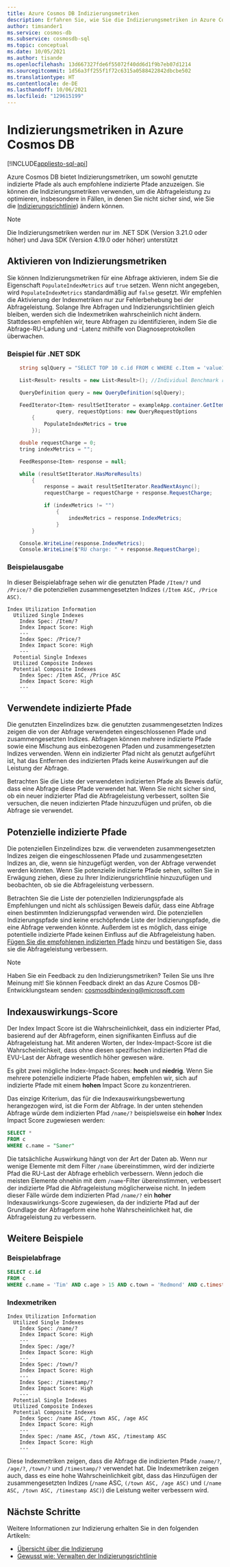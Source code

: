 ```yaml
---
title: Azure Cosmos DB Indizierungsmetriken
description: Erfahren Sie, wie Sie die Indizierungsmetriken in Azure Cosmos DB erhalten und interpretieren können
author: timsander1
ms.service: cosmos-db
ms.subservice: cosmosdb-sql
ms.topic: conceptual
ms.date: 10/05/2021
ms.author: tisande
ms.openlocfilehash: 13d667327fde6f55072f40dd6d1f9b7eb07d1214
ms.sourcegitcommit: 1d56a3ff255f1f72c6315a0588422842dbcbe502
ms.translationtype: HT
ms.contentlocale: de-DE
ms.lasthandoff: 10/06/2021
ms.locfileid: "129615199"
---
```

# <a name="indexing-metrics-in-azure-cosmos-db"></a>Indizierungsmetriken in Azure Cosmos DB
[!INCLUDE[appliesto-sql-api](../includes/appliesto-sql-api.md)]

Azure Cosmos DB bietet Indizierungsmetriken, um sowohl genutzte indizierte Pfade als auch empfohlene indizierte Pfade anzuzeigen. Sie können die Indizierungsmetriken verwenden, um die Abfrageleistung zu optimieren, insbesondere in Fällen, in denen Sie nicht sicher sind, wie Sie die [Indizierungsrichtlinie](../index-policy.md)) ändern können.

> [!NOTE]
> Die Indizierungsmetriken werden nur im .NET SDK (Version 3.21.0 oder höher) und Java SDK (Version 4.19.0 oder höher) unterstützt

## <a name="enable-indexing-metrics"></a>Aktivieren von Indizierungsmetriken

Sie können Indizierungsmetriken für eine Abfrage aktivieren, indem Sie die Eigenschaft `PopulateIndexMetrics` auf `true` setzen. Wenn nicht angegeben, wird `PopulateIndexMetrics` standardmäßig auf `false` gesetzt. Wir empfehlen die Aktivierung der Indexmetriken nur zur Fehlerbehebung bei der Abfrageleistung. Solange Ihre Abfragen und Indizierungsrichtlinien gleich bleiben, werden sich die Indexmetriken wahrscheinlich nicht ändern. Stattdessen empfehlen wir, teure Abfragen zu identifizieren, indem Sie die Abfrage-RU-Ladung und -Latenz mithilfe von Diagnoseprotokollen überwachen.

### <a name="net-sdk-example"></a>Beispiel für .NET SDK

```csharp
    string sqlQuery = "SELECT TOP 10 c.id FROM c WHERE c.Item = 'value1234' AND c.Price > 2";

    List<Result> results = new List<Result>(); //Individual Benchmark results

    QueryDefinition query = new QueryDefinition(sqlQuery);

    FeedIterator<Item> resultSetIterator = exampleApp.container.GetItemQueryIterator<Item>(
                query, requestOptions: new QueryRequestOptions
        {
            PopulateIndexMetrics = true
        });

    double requestCharge = 0;
    tring indexMetrics = "";

    FeedResponse<Item> response = null;

    while (resultSetIterator.HasMoreResults)
        {
            response = await resultSetIterator.ReadNextAsync();
            requestCharge = requestCharge + response.RequestCharge;

            if (indexMetrics != "")
                {
                    indexMetrics = response.IndexMetrics;
                }
        }

    Console.WriteLine(response.IndexMetrics);
    Console.WriteLine($"RU charge: " + response.RequestCharge);
```

### <a name="example-output"></a>Beispielausgabe

In dieser Beispielabfrage sehen wir die genutzten Pfade `/Item/?` und `/Price/?` die potenziellen zusammengesetzten Indizes `(/Item ASC, /Price ASC)`.

```
Index Utilization Information
  Utilized Single Indexes
    Index Spec: /Item/?
    Index Impact Score: High
    ---
    Index Spec: /Price/?
    Index Impact Score: High
    ---
  Potential Single Indexes
  Utilized Composite Indexes
  Potential Composite Indexes
    Index Spec: /Item ASC, /Price ASC
    Index Impact Score: High
    ---
```

## <a name="utilized-indexed-paths"></a>Verwendete indizierte Pfade

Die genutzten Einzelindizes bzw. die genutzten zusammengesetzten Indizes zeigen die von der Abfrage verwendeten eingeschlossenen Pfade und zusammengesetzten Indizes. Abfragen können mehrere indizierte Pfade sowie eine Mischung aus einbezogenen Pfaden und zusammengesetzten Indizes verwenden. Wenn ein indizierter Pfad nicht als genutzt aufgeführt ist, hat das Entfernen des indizierten Pfads keine Auswirkungen auf die Leistung der Abfrage.

Betrachten Sie die Liste der verwendeten indizierten Pfade als Beweis dafür, dass eine Abfrage diese Pfade verwendet hat. Wenn Sie nicht sicher sind, ob ein neuer indizierter Pfad die Abfrageleistung verbessert, sollten Sie versuchen, die neuen indizierten Pfade hinzuzufügen und prüfen, ob die Abfrage sie verwendet.

## <a name="potential-indexed-paths"></a>Potenzielle indizierte Pfade

Die potenziellen Einzelindizes bzw. die verwendeten zusammengesetzten Indizes zeigen die eingeschlossenen Pfade und zusammengesetzten Indizes an, die, wenn sie hinzugefügt werden, von der Abfrage verwendet werden könnten. Wenn Sie potenzielle indizierte Pfade sehen, sollten Sie in Erwägung ziehen, diese zu Ihrer Indizierungsrichtlinie hinzuzufügen und beobachten, ob sie die Abfrageleistung verbessern.

Betrachten Sie die Liste der potenziellen Indizierungspfade als Empfehlungen und nicht als schlüssigen Beweis dafür, dass eine Abfrage einen bestimmten Indizierungspfad verwenden wird. Die potenziellen Indizierungspfade sind keine erschöpfende Liste der Indizierungspfade, die eine Abfrage verwenden könnte. Außerdem ist es möglich, dass einige potentielle indizierte Pfade keinen Einfluss auf die Abfrageleistung haben. [ Fügen Sie die empfohlenen indizierten Pfade](how-to-manage-indexing-policy.md) hinzu und bestätigen Sie, dass sie die Abfrageleistung verbessern.

> [!NOTE]
> Haben Sie ein Feedback zu den Indizierungsmetriken? Teilen Sie uns Ihre Meinung mit! Sie können Feedback direkt an das Azure Cosmos DB-Entwicklungsteam senden: cosmosdbindexing@microsoft.com

## <a name="index-impact-score"></a>Indexauswirkungs-Score

Der Index Impact Score ist die Wahrscheinlichkeit, dass ein indizierter Pfad, basierend auf der Abfrageform, einen signifikanten Einfluss auf die Abfrageleistung hat. Mit anderen Worten, der Index-Impact-Score ist die Wahrscheinlichkeit, dass ohne diesen spezifischen indizierten Pfad die EVU-Last der Abfrage wesentlich höher gewesen wäre. 

Es gibt zwei mögliche Index-Impact-Scores: **hoch** und **niedrig**. Wenn Sie mehrere potenzielle indizierte Pfade haben, empfehlen wir, sich auf indizierte Pfade mit einem **hohen** Impact Score zu konzentrieren.

Das einzige Kriterium, das für die Indexauswirkungsbewertung herangezogen wird, ist die Form der Abfrage. In der unten stehenden Abfrage würde dem indizierten Pfad `/name/?` beispielsweise ein **hoher** Index Impact Score zugewiesen werden:

```sql
SELECT * 
FROM c
WHERE c.name = "Samer"
```

Die tatsächliche Auswirkung hängt von der Art der Daten ab. Wenn nur wenige Elemente mit dem Filter `/name` übereinstimmen, wird der indizierte Pfad die RU-Last der Abfrage erheblich verbessern. Wenn jedoch die meisten Elemente ohnehin mit dem `/name`-Filter übereinstimmen, verbessert der indizierte Pfad die Abfrageleistung möglicherweise nicht. In jedem dieser Fälle würde dem indizierten Pfad `/name/?` ein **hoher** Indexauswirkungs-Score zugewiesen, da der indizierte Pfad auf der Grundlage der Abfrageform eine hohe Wahrscheinlichkeit hat, die Abfrageleistung zu verbessern.

## <a name="additional-examples"></a>Weitere Beispiele

### <a name="example-query"></a>Beispielabfrage

```sql
SELECT c.id 
FROM c 
WHERE c.name = 'Tim' AND c.age > 15 AND c.town = 'Redmond' AND c.timestamp > 2349230183
```

### <a name="index-metrics"></a>Indexmetriken

```
Index Utilization Information
  Utilized Single Indexes
    Index Spec: /name/?
    Index Impact Score: High
    ---
    Index Spec: /age/?
    Index Impact Score: High
    ---
    Index Spec: /town/?
    Index Impact Score: High
    ---
    Index Spec: /timestamp/?
    Index Impact Score: High
    ---
  Potential Single Indexes
  Utilized Composite Indexes
  Potential Composite Indexes
    Index Spec: /name ASC, /town ASC, /age ASC
    Index Impact Score: High
    ---
    Index Spec: /name ASC, /town ASC, /timestamp ASC
    Index Impact Score: High
    ---
```
Diese Indexmetriken zeigen, dass die Abfrage die indizierten Pfade `/name/?`, `/age/?`, `/town/?` und `/timestamp/?` verwendet hat. Die Indexmetriken zeigen auch, dass es eine hohe Wahrscheinlichkeit gibt, dass das Hinzufügen der zusammengesetzten Indizes (`/name` ASC, `(/town ASC, /age ASC)` und `(/name ASC, /town ASC, /timestamp ASC)`) die Leistung weiter verbessern wird.

## <a name="next-steps"></a>Nächste Schritte

Weitere Informationen zur Indizierung erhalten Sie in den folgenden Artikeln:

- [Übersicht über die Indizierung](../index-overview.md)
- [Gewusst wie: Verwalten der Indizierungsrichtlinie](how-to-manage-indexing-policy.md)

